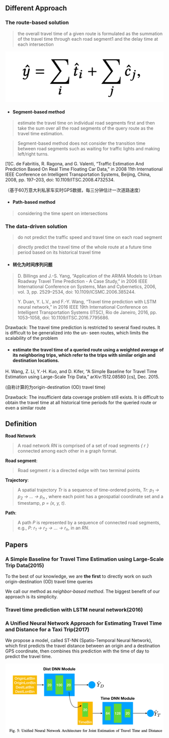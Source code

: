 ## Different Approach

### The route-based solution

> the overall travel time of a given route is formulated as the summation of the travel time through each road segment1 and the delay time at each intersection

![image](ForMao/route_based_sum.png)

* #### Segment-based method 

> estimate the travel time on individual road segments first and then take the sum over all the road segments of the query route as the travel time estimation. 

> Segment-based method does not consider the transition time between road segments such as waiting for traffic lights and making left/right turns.


[1]C. de Fabritiis, R. Ragona, and G. Valenti, “Traffic Estimation And Prediction Based On Real Time Floating Car Data,” in 2008 11th International IEEE Conference on Intelligent Transportation Systems, Beijing, China, 2008, pp. 197–203, doi: 10.1109/ITSC.2008.4732534.

（基于60万意大利私家车实时GPS数据，每三分钟估计一次道路速度）

* #### Path-based method

> considering the time spent on intersections



### The data-driven solution

> do not predict the traffic speed and travel time on each road segment

> directly predict the travel time of the whole route at a future time period based on its historical travel time



* #### 转化为时间序列问题 ####

> D. Billings and J.-S. Yang, “Application of the ARIMA Models to Urban Roadway Travel Time Prediction - A Case Study,” in 2006 IEEE International Conference on Systems, Man and Cybernetics, 2006, vol. 3, pp. 2529–2534, doi: 10.1109/ICSMC.2006.385244.


> Y. Duan, Y. L.V., and F.-Y. Wang, “Travel time prediction with LSTM neural network,” in 2016 IEEE 19th International Conference on Intelligent Transportation Systems (ITSC), Rio de Janeiro, 2016, pp. 1053–1058, doi: 10.1109/ITSC.2016.7795686.

Drawback: The travel time prediction is restricted to several fixed routes. It is difficult to be generalized into the un- seen routes, which limits the scalability of the problem

* #### estimate the travel time of a queried route using a weighted average of its neighboring trips, which refer to the trips with similar origin and destination locations. 
H. Wang, Z. Li, Y.-H. Kuo, and D. Kifer, “A Simple Baseline for Travel Time Estimation using Large-Scale Trip Data,” arXiv:1512.08580 [cs], Dec. 2015.

(自称计算的为origin-destination (OD) travel time)

Drawback: The insufficient data coverage problem still exists. It is difficult to obtain the travel time at all historical time periods for the queried route or even a similar route



















## Definition

**Road Network**
> A road network *RN* is comprised of a set of road segments *{ r }* connected among each other in a graph format.

**Road segment**: 

> Road segment *r* is a directed edge with two terminal points

**Trajectory**: 

> A spatial trajectory *Tr* is a sequence of time-ordered points, *Tr: p<sub>1</sub> -> p<sub>2</sub> -> ... -> p<sub>n</sub>* , where each point has a geospatial coordinate set and a timestamp, *p = (x, y, t)*.

**Path**: 
> A path *P* is represented by a sequence of connected road segments, e.g., *P: r<sub>1</sub> -> r<sub>2</sub> -> ... -> r<sub>n</sub>*, in an *RN*.

## Papers



### A Simple Baseline for Travel Time Estimation using Large-Scale Trip Data(2015)

To the best of our knowledge, we are **the first** to directly work on such origin-destination (OD) travel time queries

We call our method as *neighbor-based method*. The biggest benefit of our approach is its simplicity.

### Travel time prediction with LSTM neural network(2016)


### A Unified Neural Network Approach for Estimating Travel Time and Distance for a Taxi Trip(2017) ###


We propose a model, called ST-NN (Spatio-Temporal Neural Network), which first predicts the travel distance between an origin and a destination GPS coordinate, then combines this prediction with the time of day to predict the travel time.

![a_unified](ForMao/a_unified.png)
















